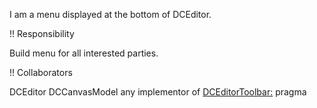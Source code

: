 I am a menu displayed at the bottom of DCEditor.

!! Responsibility

Build menu for all interested parties.

!! Collaborators

DCEditor
DCCanvasModel
any implementor of <DCEditorToolbar:> pragma